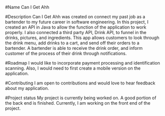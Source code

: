 #Name
Can I Get Ahh

#Description
Can I Get Ahh was created on connect my past job as a bartender to my future career in software engineering. In this project, I created an API in Java to allow the function of the application to work properly. I also connected a third party API, Drink API, to funnel in the drinks, pictures, and ingredients. This app allows customers to look through the drink menu, add drinks to a cart, and send off their orders to a bartender. A bartender is able to receive the drink order, and inform customer of the process of their drink through notifications.

#Roadmap
I would like to incorporate payment processing and identification scanning. Also, I would need to first create a mobile version on the application.

#Contributing
I am open to contributions and would love to hear feedback about my application.

#Project status
My project is currently being worked on. A good portion of the back end is finished. Currently, I am working on the front end of the project.
